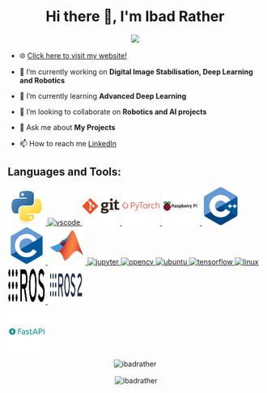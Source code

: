 <h1 align="center"> Hi there 👋, I'm Ibad Rather </h1>

<div id="header" align="center">
  <img src="https://media4.giphy.com/media/1GEATImIxEXVR79Dhk/giphy.gif" width="350"/>
</div>

- 🌐 [Click here to visit my website!](https://ibadrather-appfolio-home-z35i34.streamlitapp.com/)

- 🔭 I’m currently working on **Digital Image Stabilisation, Deep Learning and Robotics**

- 🌱 I’m currently learning **Advanced Deep Learning**

- 👯 I’m looking to collaborate on **Robotics and AI projects**

- 💬 Ask me about **My Projects**

- 📫 How to reach me <a href="https://www.linkedin.com/in/ibad-rather/" target="_blank">LinkedIn</a>


<h2 align="left">Languages and Tools:</h2>
<p align="center">
  
  <a href="https://www.python.org" target="_blank"> <img src="https://raw.githubusercontent.com/devicons/devicon/master/icons/python/python-original.svg" alt="python" width="75" height="75"/> </a> 
  <a href="https://code.visualstudio.com/" target="_blank"> <img src="https://github.com/ibadrather/devicon/blob/master/icons/vscode/vscode-original.svg" alt="vscode" width="75" height="75"/> </a> 
  <a href="https://git-scm.com/" target="_blank">  <img src="https://github.com/devicons/devicon/blob/master/icons/git/git-original-wordmark.svg" alt="Git" width="75" height="75"/>  </a> 
  <a href="https://pytorch.org/" target="_blank">  <img src="https://github.com/devicons/devicon/blob/master/icons/pytorch/pytorch-plain-wordmark.svg" alt="PyTorch" width="75" height="75"/>  </a> 
  <a href="https://www.raspberrypi.org/" target="_blank">  <img src="https://github.com/devicons/devicon/blob/master/icons/raspberrypi/raspberrypi-original-wordmark.svg" alt="Raspberry Pi" width="75" height="75"/>  </a> 
  <a href="https://en.wikipedia.org/wiki/C%2B%2B" target="_blank">  <img src="https://github.com/devicons/devicon/blob/master/icons/cplusplus/cplusplus-original.svg" alt="C++" width="75" height="75"/>  </a> 
  <a href="https://en.wikipedia.org/wiki/C_(programming_language)" target="_blank">  <img src="https://github.com/devicons/devicon/blob/master/icons/c/c-original.svg" alt="C" width="75" height="75"/>  </a> 
  <a href="https://de.mathworks.com/products/matlab.html" target="_blank">  <img src="https://github.com/devicons/devicon/blob/master/icons/matlab/matlab-original.svg" alt="MATLAB" width="75" height="75"/>  </a> 
  <a href="https://jupyter.org/" target="_blank">  <img src="https://github.com/ibadrather/devicon/blob/master/icons/jupyter/jupyter-original.svg" alt="jupyter" width="75" height="75"/>  </a> 
  <a href="https://opencv.org/" target="_blank">  <img src="https://github.com/ibadrather/devicon/blob/master/icons/opencv/opencv-original-wordmark.svg" alt="opencv" width="75" height="75"/>  </a> 
  <a href="https://ubuntu.com/" target="_blank">  <img src="https://github.com/ibadrather/devicon/blob/master/icons/ubuntu/ubuntu-plain.svg" alt="ubuntu" width="75" height="75"/>  </a> 
  <a href="https://www.tensorflow.org/" target="_blank">  <img src="https://github.com/ibadrather/devicon/blob/master/icons/tensorflow/tensorflow-original-wordmark.svg" alt="tensorflow" width="75" height="75"/>  </a> 
  <a href="https://www.linux.org/" target="_blank">  <img src="https://github.com/ibadrather/devicon/blob/master/icons/linux/linux-plain.svg" alt="linux" width="75" height="75"/>  </a> 
  <a href="https://www.ros.org/" target="_blank"> <img src="https://github.com/ibadrather/devicon/blob/master/icons/ros/ros-black-wordmark.svg" alt="ros" width="75" height="75"/> </a> 
  <a href="https://docs.ros.org/en/foxy/index.html" target="_blank">  <img src="https://github.com/ibadrather/devicon/blob/master/icons/ros2/ros2-original-wordmark.svg" alt="ros2" width="75" height="75"/>  </a> 
  
  <a href="https://fastapi.tiangolo.com/" target="_blank">  <img src="https://github.com/devicons/devicon/blob/master/icons/fastapi/fastapi-original-wordmark.svg" alt="FastAPI" width="75" height="75"/>  </a> 

</p>

<!--
add later
  

  <a href="" target="_blank">  <img src="" alt="Git" width="75" height="75"/>  </a> 
  <a href="" target="_blank">  <img src="" alt="Git" width="75" height="75"/>  </a> 
  <a href="" target="_blank">  <img src="" alt="Git" width="75" height="75"/>  </a> 
  <a href="" target="_blank">  <img src="" alt="Git" width="75" height="75"/>  </a> 

-->

<p align="center"><img align="center" src="https://github-readme-stats.vercel.app/api/top-langs?username=ibadrather&show_icons=true&locale=en&layout=compact&theme=midnight-purple" alt="ibadrather" /></p>
<p align="center">&nbsp;<img align="center" src="https://github-readme-stats.vercel.app/api?username=ibadrather&show_icons=true&theme=midnight-purple" alt="ibadrather" /></p>
